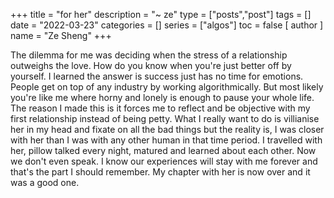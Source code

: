 +++
title = "for her"
description = "~ ze"
type = ["posts","post"]
tags = []
date = "2022-03-23"
categories = []
series = ["algos"]
toc = false 
[ author ]
  name = "Ze Sheng"
+++


The dilemma for me was deciding when the stress of a relationship outweighs the love. How do you know when you're just better off by yourself. I learned the answer is success just has no time for emotions. People get on top of any industry by working algorithmically. But most likely you're like me where horny and lonely is enough to pause your whole life. The reason I made this is it forces me to reflect and be objective with my first relationship instead of being petty. What I really want to do is villianise her in my head and fixate on all the bad things but the reality is, I was closer with her than I was with any other human in that time period. I travelled with her, pillow talked every night, matured and learned about each other. Now we don't even speak. I know our experiences will stay with me forever and that's the part I should remember. My chapter with her is now over and it was a good one.


